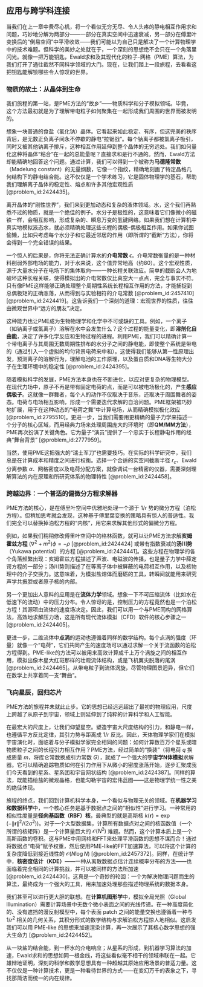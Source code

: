 ## 应用与跨学科连接

当我们在上一章中费尽心机，将一个看似无穷无尽、令人头疼的静电相互作用求和问题，巧妙地分解为两部分——一部分在真实空间中迅速衰减，另一部分在傅里叶变换后的“倒易空间”中平滑收敛——我们可能以为自己只是解决了一个计算物理学中的技术难题。但科学的美妙之处就在于，一个深刻的思想绝不会只在一个角落里闪光。就像一把万能钥匙，Ewald求和及其现代化的粒子-网格（PME）算法，为我们打开了通往截然不同科学领域的大门。现在，让我们踏上一段旅程，去看看这把钥匙能解锁哪些令人惊叹的世界。

### 物质的故土：从晶体到生命

我们旅程的第一站，是PME方法的“故乡”——物质科学和分子模拟领域。毕竟，这个方法最初就是为了理解带电粒子如何聚集在一起形成我们周围的世界而被发明的。

想象一块普通的食盐（氯化钠）晶体。它看起来如此稳定、有序，但这完美的秩序背后，是无数正负离子间永不停歇的静电“拉锯战”。每个钠离子都被氯离子吸引，同时又被其他钠离子排斥，这种相互作用延伸到整个晶体的无穷远处。我们如何量化这种将晶体“粘合”在一起的总能量呢？直接求和是行不通的。然而，Ewald方法却能精确地回答这个问题。通过计算，我们可以得到一个被称为**马德隆常数**（Madelung constant）的无量纲数，它像一个指纹，精确地刻画了特定晶格几何结构下的静电结合能。这不仅仅是一个学术练习，它是固体物理学的基石，帮助我们理解离子晶体的稳定性、熔点和许多其他宏观性质 [@problem_id:2424435]。

离开晶体的“刚性世界”，我们来到更加动态和复杂的液体领域。水，这个我们再熟悉不过的物质，就是一个绝佳的例子。水分子是极性的，这意味着它们像微小的磁铁一样，会相互影响，形成复杂的、瞬息万变的氢键网络。如果我们想在计算机中真实地模拟液态水，就必须精确处理这些长程的偶极-偶极相互作用。如果你试图偷懒，比如只考虑每个水分子和它最近邻居的作用（即所谓的“截断”方法），你将会得到一个完全错误的结果。

一个惊人的后果是，你将无法正确计算水的**介电常数** $\epsilon$。介电常数衡量的是一种材料削弱外部电场的能力，对于水来说，这个值异常地高（约80）。这个宏观性质，源于大量水分子在电场下的集体取向——一种长程关联效应。简单的截断会人为地破坏这种长程关联，使得模拟出的介电常数仅比真空大一点点，完全与事实不符。只有像PME这样能够正确处理整个周期性系统长程相互作用的方法，才能捕捉到总偶极矩的正确涨落，从而得到与实验相符的介电常数 [@problem_id:2457410] [@problem_id:2424419]。这告诉我们一个深刻的道理：宏观世界的性质，往往由微观世界中“远方的朋友”决定。

这种能力也让PME成为生物物理学和化学中不可或缺的工具。例如，一个离子（如钠离子或氯离子）溶解在水中会发生什么？这个过程的能量变化，即**溶剂化自由能**，决定了许多化学反应和生物过程的进程。利用PME，我们可以精确计算一个带电离子与其周围无数周期性排布的水分子之间的静电能，即使整个系统是带电的（通过引入一个虚拟的均匀背景电荷来中和）。这使得我们能够从第一性原理出发，预测离子的溶解行为，理解电池的工作原理，以及蛋白质和DNA等生物大分子在生理环境中的稳定性 [@problem_id:2424395]。

随着模拟科学的发展，PME方法本身也在不断进化，以应对更复杂的物理模型。在现代力场中，原子不再是带有固定电荷的点，而是可以被电场极化的，产生**感应偶极子**。这就像一群舞者，每个人的动作不仅取决于音乐，还取决于周围舞者的姿态。电荷与电场相互影响，形成一个需要迭代求解的自洽问题。PME框架被巧妙地扩展，用于在这种动态的“电荷之舞”中计算电场，从而精确模拟极化效应 [@problem_id:2795510]。更进一步，当我们需要用更精确的量子力学来描述一个分子的核心区域，而用经典力场来处理周围庞大的环境时（即**QM/MM方法**），PME再次扮演了关键角色。它为量子“演员”提供了一个忠实于长程静电作用的经典“舞台背景” [@problem_id:2777959]。

当然，使用PME这把强大的“瑞士军刀”也需要技巧。在实际的科学研究中，我们总是在计算成本和精度之间进行权衡。选择一个合适的实空间截断半径 $r_c$、Ewald分离参数 $\alpha$、网格密度以及电荷分配方案，就像调试一台精密的仪器，需要深刻理解算法的内在原理和所研究体系的物理特性 [@problem_id:2424458]。

### 跨越边界：一个普适的偏微分方程求解器

PME方法的核心，是在傅里叶空间中优雅地处理一个源于 $1/r$ 势的微分方程（泊松方程）。但稍加思考就会发现，这种基于傅里葉变换的策略具有惊人的普适性。我们完全可以替换掉泊松方程的“内核”，用它来求解其他形式的偏微分方程。

例如，如果我们稍稍修改傅里叶空间中的格林函数，就可以让PME方法求解**亥姆霍兹方程** $(\nabla^2 + m^2) \phi = -\rho$ [@problem_id:2424424] 或带有指数衰减的**汤川势**（Yukawa potential）的方程 [@problem_id:2424441]。这些方程在物理学的各个角落频繁出现：亥姆霍兹方程描述了声波、电磁波的传播，也是量子力学中薛定谔方程的一部分；汤川势则描述了在等离子体中被屏蔽的电荷相互作用，以及核物理中的介子交换力。这意味着，为模拟盐熔体而磨砺的工具，转瞬间就能用来研究声学共振腔或者原子核的内部。

另一个更加出人意料的应用是在**流体力学**领域。想象一下不可压缩流体（比如水在低速下的流动）中的压力分布。令人惊讶的是，控制压力的方程竟然也是一个泊松方程！其源项由流体的速度场决定。因此，我们可以用一个与PME同构的网格算法，高效地求解压力场，这是所有现代流体模拟（CFD）软件的核心步骤之一 [@problem_id:2424405]。

更进一步，二维流体中**点涡**的运动也遵循着同样的数学结构。每个点涡的强度（环量）就像一个“电荷”，它们共同产生的速度场可以通过求解一个关于流函数的泊松方程得到。PME-like的方法可以被用来高效计算成千上万个涡旋之间的相互作用，模拟出像木星大红斑那样的壮观流体结构，或是飞机翼尖脱落的尾涡 [@problem_id:2424465]。从带电粒子到流体涡旋，尽管物理图景迥异，但它们在数学上共享着同一支“舞曲”。

### 飞向星辰，回归芯片

PME方法的旅程并未就此止步。它的思想已经远远超出了最初的物理应用，尺度上跨越了从原子到宇宙，领域上则延伸到了纯粹的计算科学和人工智能。

在最宏大的尺度上，让我们仰望星空。塑造宇宙大尺度结构的引力，和静电一样，也遵循平方反比定律，其引力势与距离成 $1/r$ 反比。因此，天体物理学家们在模拟宇宙演化时，面临着与分子模拟学家完全相同的问题：如何计算数百万个星系或暗物质粒子之间的长程引力相互作用？PME方法，经过简单的“换装”（将电荷 $q$ 换成质量 $m$，将库仑常数换成引力常数 $G$），就成了一个强大的**宇宙学N体模拟**求解器。它可以精确追踪物质如何在引力作用下从微小的密度涨落开始，逐步汇聚成我们今天看到的星系、星系团和宇宙网状结构 [@problem_id:2424387]。同样的算法，既能描绘盐的微观晶格，也能勾勒宇宙的宏伟蓝图——这是物理学统一性之美的绝佳体现。

旅程的终点，我们回到计算机科学本身，一个看似与物理无关的领域。在**机器学习和数据科学**中，一个核心任务是基于数据点之间的“相似性”进行学习。一种常用的相似性度量是**径向基函数（RBF）核**，最典型的就是高斯核 $k(\mathbf{r}) = \exp(-\|\mathbf{r}\|^2/(2\sigma^2))$。对于一个大型数据集，计算所有数据点对之间的核函数值（一个所谓的核矩阵）是一个计算量巨大的 $\mathcal{O}(N^2)$ 难题。然而，这个计算本质上是一个高斯函数的卷积。这与PME中用网格和FFT来处理平滑函数的思想不谋而合！通过将数据点“电荷”赋予权重，然后使用PME-like的FFT加速算法，可以将这个计算的复杂度降低到接近线性的 $\mathcal{O}(N \log N)$ [@problem_id:2457372]。同样，在统计学中，**核密度估计（KDE）**——一种从离散数据点估计连续概率分布的方法——也面临着完全相同的计算挑战，并可以被同样的方法所加速 [@problem_id:2424430]。这真是一个奇妙的轮回：一个为解决物理问题而生的算法，最终成为一个强大的工具，用来加速处理那些描述物理系统的数据本身。

我们甚至可以进行更大胆的联想。在**计算机图形学**中，模拟全局光照（Global Illumination）需要计算场景中无数个微小表面之间的光线传递。在一种高度简化的、没有遮挡的漫反射模型中，每个表面 patch 之间的能量交换也遵循着一种与 $1/r^2$ 相关的几何关系，其积分形式的数学结构与求解泊松方程惊人地相似。这启发我们可以用 PME-like 的思想来加速渲染计算，再一次展示了其核心数学思想的强大生命力 [@problem_id:2424452]。

从一块盐的结合能，到一杯水的介电响应；从星系的形成，到机器学习算法的加速，Ewald求和的思想如同一根金线，将这些看似毫不相干的领域串联在一起。它雄辩地证明，深刻的科学和数学思想具有一种超越其原始应用场景的普适力量。这不仅仅是一种计算技术，更是一种看待世界的方式——在变幻万千的表象之下，寻找那简洁而统一的内在规律。